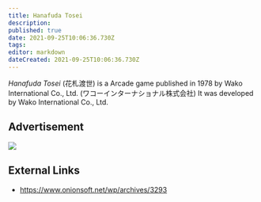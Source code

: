 ```yaml
---
title: Hanafuda Tosei
description: 
published: true
date: 2021-09-25T10:06:36.730Z
tags: 
editor: markdown
dateCreated: 2021-09-25T10:06:36.730Z
---
```


_Hanafuda Tosei_ (<span lang='ja'>花札渡世</span>) is a Arcade game published in 1978 by Wako International Co., Ltd. (<span lang='ja'>ワコーインターナショナル株式会社</span>)
It was developed by Wako International Co., Ltd.

## Advertisement

![](https://www.onionsoft.net/wp/wp-content/uploads/2020/10/wako00.jpg)

## External Links
- https://www.onionsoft.net/wp/archives/3293